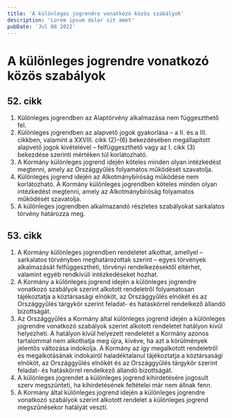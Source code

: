 ```yaml
---
title: 'A különleges jogrendre vonatkozó közös szabályok'
description: 'Lorem ipsum dolor sit amet'
pubDate: 'Jul 08 2022'
---
```


# A különleges jogrendre vonatkozó közös szabályok

## 52. cikk
1. Különleges jogrendben az Alaptörvény alkalmazása nem függeszthető fel.
2. Különleges jogrendben az alapvető jogok gyakorlása – a II. és a III. cikkben, valamint a XXVIII. cikk (2)–(6) bekezdésében megállapított alapvető jogok kivételével – felfüggeszthető vagy az I. cikk (3) bekezdése szerinti mértéken túl korlátozható.
3. A Kormány különleges jogrend idején köteles minden olyan intézkedést megtenni, amely az Országgyűlés folyamatos működését szavatolja.
4. Különleges jogrend idején az Alkotmánybíróság működése nem korlátozható. A Kormány különleges jogrendben köteles minden olyan intézkedést megtenni, amely az Alkotmánybíróság folyamatos működését szavatolja.
5. A különleges jogrendben alkalmazandó részletes szabályokat sarkalatos törvény határozza meg.

## 53. cikk
1. A Kormány különleges jogrendben rendeletet alkothat, amellyel – sarkalatos törvényben meghatározottak szerint – egyes törvények alkalmazását felfüggesztheti, törvényi rendelkezésektől eltérhet, valamint egyéb rendkívüli intézkedéseket hozhat.
2. A Kormány a különleges jogrend idején a különleges jogrendre vonatkozó szabályok szerint alkotott rendeletről folyamatosan tájékoztatja a köztársasági elnököt, az Országgyűlés elnökét és az Országgyűlés tárgykör szerint feladat- és hatáskörrel rendelkező állandó bizottságát.
3. Az Országgyűlés a Kormány által különleges jogrend idején a különleges jogrendre vonatkozó szabályok szerint alkotott rendeletet hatályon kívül helyezheti. A hatályon kívül helyezett rendeletet a Kormány azonos tartalommal nem alkothatja meg újra, kivéve, ha azt a körülmények jelentős változása indokolja. A Kormány az így megalkotott rendeletről és megalkotásának indokairól haladéktalanul tájékoztatja a köztársasági elnököt, az Országgyűlés elnökét és az Országgyűlés tárgykör szerint feladat- és hatáskörrel rendelkező állandó bizottságát.
4. A különleges jogrendet a különleges jogrend kihirdetésére jogosult szerv megszünteti, ha kihirdetésének feltételei már nem állnak fenn.
5. A Kormány által különleges jogrend idején a különleges jogrendre vonatkozó szabályok szerint alkotott rendelet a különleges jogrend megszűnésekor hatályát veszti.
